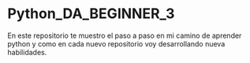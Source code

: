 # Python_DA_BEGINNER_3
En este repositorio te muestro el paso a paso en mi camino de aprender python y como en cada nuevo repositorio voy desarrollando nueva habilidades.
